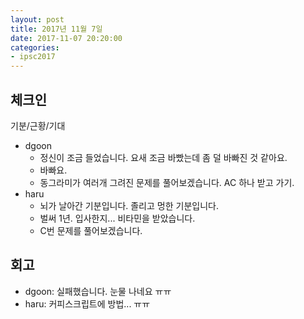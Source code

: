 ```yaml
---
layout: post
title: 2017년 11월 7일
date: 2017-11-07 20:20:00
categories:
- ipsc2017
---
```


## 체크인

기분/근황/기대

* dgoon
  * 정신이 조금 들었습니다. 요새 조금 바빴는데 좀 덜 바빠진 것 같아요.
  * 바빠요.
  * 동그라미가 여러개 그려진 문제를 풀어보겠습니다. AC 하나 받고 가기.
* haru
  * 뇌가 날아간 기분입니다. 졸리고 멍한 기분입니다.
  * 벌써 1년. 입사한지... 비타민을 받았습니다.
  * C번 문제를 풀어보겠습니다.

## 회고

* dgoon: 실패했습니다. 눈물 나네요 ㅠㅠ
* haru: 커피스크립트에 방법... ㅠㅠ
